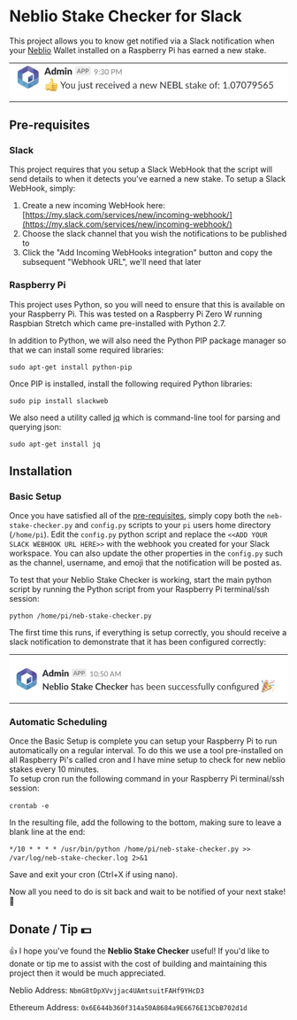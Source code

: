 
# Neblio Stake Checker for Slack

This project allows you to know get notified via a Slack notification when your [Neblio](https://nebl.io) Wallet installed on a Raspberry Pi 
has earned a new stake.

<table width="60%" align="center" padding=0 margin=0>
    <tr>
        <td style="padding:0">
            <img src="https://github.com/mouserd/neblio-stake-checker-slack/blob/master/assets/neblio-stake-checker-example-nofication.png" 
                title="Neblio Stake Checker" alt="Neblio Stake Checker" width="520" />
        </td>
    </tr>
</table>


## Pre-requisites

### Slack

This project requires that you setup a Slack WebHook that the script will send details to when it detects you've earned a new stake.  To setup
a Slack WebHook, simply:

1. Create a new incoming WebHook here: [https://my.slack.com/services/new/incoming-webhook/](https://my.slack.com/services/new/incoming-webhook/)
2. Choose the slack channel that you wish the notifications to be published to
3. Click the "Add Incoming WebHooks integration" button and copy the subsequent "Webhook URL", we'll need that later

### Raspberry Pi
This project uses Python, so you will need to ensure that this is available on your Raspberry Pi.  This was 
tested on a Raspberry Pi Zero W running Raspbian Stretch which came pre-installed with Python 2.7.

In addition to Python, we will also need the Python PIP package manager so that we can install some required libraries:

```
sudo apt-get install python-pip
```

Once PIP is installed, install the following required Python libraries:

```
sudo pip install slackweb
```

We also need a utility called [jq](https://stedolan.github.io/jq/) which is command-line tool for parsing and querying json:

```
sudo apt-get install jq
```


## Installation 

### Basic Setup

Once you have satisfied all of the [pre-requisites](#pre-requisites), simply copy both the `neb-stake-checker.py` and `config.py` scripts
to your `pi` users home directory (`/home/pi`).  Edit the `config.py` python script and replace the `<<ADD YOUR SLACK WEBHOOK URL HERE>>` 
with the webhook you created for your Slack workspace.  You can also update the other properties in the `config.py` such as the channel, 
username, and emoji that the notification will be posted as.

To test that your Neblio Stake Checker is working, start the main python script by running the Python script from your Raspberry Pi 
terminal/ssh session:

```
python /home/pi/neb-stake-checker.py
```

The first time this runs, if everything is setup correctly, you should receive a slack notification to demonstrate that it has been configured correctly:

<table width="60%" align="center" padding=0 margin=0>
    <tr>
        <td style="padding:0">
            <img src="https://github.com/mouserd/neblio-stake-checker-slack/blob/master/assets/neblio-stake-checker-setup-success.png" 
                title="Neblio Stake Checker" alt="Neblio Stake Checker" width="520" />
        </td>
    </tr>
</table>

### Automatic Scheduling

Once the Basic Setup is complete you can setup your Raspberry Pi to run automatically on a regular interval.  To do this we use a tool 
pre-installed on all Raspberry Pi's called cron and I have mine setup to check for new neblio stakes every 10 minutes.  
To setup cron run the following command in your Raspberry Pi terminal/ssh session:

```crontab -e```

In the resulting file, add the following to the bottom, making sure to leave a blank line at the end:
```
*/10 * * * * /usr/bin/python /home/pi/neb-stake-checker.py >> /var/log/neb-stake-checker.log 2>&1
```

Save and exit your cron (Ctrl+X if using nano).

Now all you need to do is sit back and wait to be notified of your next stake! :rocket:

## Donate / Tip :dollar:

:thumbsup: I hope you've found the **Neblio Stake Checker** useful!  If you'd like to donate or tip me to assist with the cost of building and maintaining 
this project then it would be much appreciated.

Neblio Address: ﻿`NbmG8tDpXVvjjac4UAmtsuitFAHf9YHcD3`

Ethereum Address: `0x6E644b360f314a50A8684a9E6676E13CbB702d1d` 


